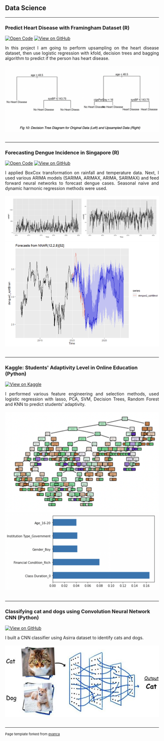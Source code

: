## Data Science

---
### Predict Heart Disease with Framingham Dataset (R)

[![Open Code](https://img.shields.io/badge/R-Open_Codes-blue?logo=R)](https://github.com/charmainelwy/Framingham/blob/master/framingham.R)
[![View on GitHub](https://img.shields.io/badge/GitHub-View_on_GitHub-white?logo=GitHub)](https://github.com/charmainelwy/Framingham)

<div style="text-align: justify">In this project I am going to perform upsampling on the heart disease dataset, then use logistic regression with kfold, decision trees and bagging algorithm to predict if the person has heart disease.</div>
<br>
<center><img src="images/framingham.png"/></center>
<br>

---
### Forecasting Dengue Incidence in Singapore (R)

[![Open Code](https://img.shields.io/badge/R-Open_Codes-blue?logo=R)](https://github.com/charmainelwy/dengueforecasting/blob/main/code.R)
[![View on GitHub](https://img.shields.io/badge/GitHub-View_on_GitHub-white?logo=GitHub)](https://github.com/charmainelwy/dengueforecasting/blob/main/Project%20Report.docx)

<div style="text-align: justify">I applied BoxCox transformation on rainfall and temperature data. Next, I used various ARIMA models (SARIMA, ARIMAX, ARIMA, SARIMAX) and feed forward neural networks to forecast dengue cases. Seasonal naive and dynamic harmonic regression methods were used. </div>
<br>
<center><img src="images/boxcox.png"/></center>
<center><img src="images/nnetar.png"/></center>
<br>

---
### Kaggle: Students' Adaptivity Level in Online Education (Python)

[![View on Kaggle](https://img.shields.io/badge/Kaggle-View_on_Kaggle-green?logo=Kaggle)](https://www.kaggle.com/code/charmainelee/feature-selection-with-logit-svc-dt-rf)

<div style="text-align: justify">I performed various feature engineering and selection methods, used logistic regression with lasso, PCA, SVM, Decision Trees, Random Forest and KNN to predict students' adaptivity. </div>
<br>
<center><img src="images/kaggle.png"/></center>
<center><img src="images/kaggle2.png"/></center>
<br>

---
### Classifying cat and dogs using Convolution Neural Network CNN (Python)

[![View on GitHub](https://img.shields.io/badge/GitHub-View_on_GitHub-white?logo=GitHub)](https://github.com/charmainelwy/catsdogs)

<div style="text-align: justify">I built a CNN classifier using Asirra dataset to identify cats and dogs. </div>
<br>
<center><img src="images/catdog.png"/></center>
<br>

---
<p style="font-size:11px">Page template forked from <a href="https://github.com/evanca/quick-portfolio">evanca</a></p>
<!-- Remove above link if you don't want to attibute -->
